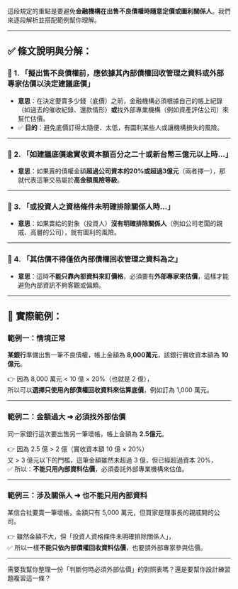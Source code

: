 這段規定的重點是要避免**金融機構在出售不良債權時隨意定價或圖利關係人**。我們來逐段解析並搭配範例幫你理解。

---

## ✅ 條文說明與分解：

### 🔹 1. 「擬出售不良債權前，應依據其內部債權回收管理之資料或外部專家估價以決定建議底價」
- **意思**：在決定要賣多少錢（底價）之前，金融機構必須根據自己的帳上紀錄（如過去的催收紀錄、還款情形）**或**找外部專業機構（例如資產評估公司）來幫忙估價。
- ✅ **目的**：避免底價訂得太隨便、太低，有圖利某些人或讓機構損失的風險。

---

### 🔹 2. 「如建議底價逾實收資本額百分之二十或新台幣三億元以上時…」
- **意思**：如果賣的債權金額**超過公司資本的20%**或**超過3億元**（兩者擇一），那就代表這筆交易屬於**高金額風險等級**。

---

### 🔹 3. 「或投資人之資格條件未明確排除關係人時…」
- **意思**：如果賣給的對象（投資人）**沒有明確排除關係人**（例如公司老闆的親戚、高層的公司），就有圖利的風險。

---

### 🔹 4. 「其估價不得僅依內部債權回收管理之資料為之」
- **意思**：這時**不能只靠內部資料來訂價格**，必須要有**外部專家來估價**，這樣才能避免內部資訊不夠客觀或偏頗。

---

## 🧾 實際範例：

### 範例一：情境正常
**某銀行**準備出售一筆不良債權，帳上金額為 **8,000萬元**，該銀行實收資本額為 **10億元**。

👉 因為 8,000 萬元 < 10 億 × 20%（也就是 2 億），  
所以可以**選擇只使用內部債權回收資料來估算底價**，例如訂為 1,000 萬元。

---

### 範例二：金額過大 ➜ 必須找外部估價
同一家銀行這次要出售另一筆壞帳，帳上金額為 **2.5億元**。

👉 因為 2.5 億 > 2 億（實收資本額 10 億 × 20%）  
又 > 3 億元以下的門檻，這筆金額雖然未超過 3 億，但已經超過資本 20%，  
✅ 所以：**不能只用內部資料估價**，必須委託外部專業機構來估值。

---

### 範例三：涉及關係人 ➜ 也不能只用內部資料
某信合社要賣一筆壞帳，金額只有 5,000 萬元，但買家是理事長的親戚開的公司。

👉 雖然金額不大，但「投資人資格條件未明確排除關係人」，  
✅ 所以一樣**不能只依內部債權回收資料估價**，也要請外部專家參與估價。

---

需要我幫你整理一份「判斷何時必須外部估價」的對照表嗎？還是要幫你設計練習題複習這一條？